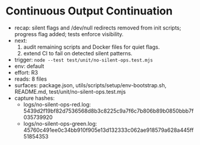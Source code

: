 # Continuous Output Continuation

- recap: silent flags and /dev/null redirects removed from init scripts;
  progress flag added; tests enforce visibility.
- next:
  1. audit remaining scripts and Docker files for quiet flags.
  2. extend CI to fail on detected silent patterns.
- trigger: `node --test test/unit/no-silent-ops.test.mjs`
- env: default
- effort: R3
- reads: 8 files
- surfaces: package.json, utils/scripts/setup/env-bootstrap.sh, README.md,
  test/unit/no-silent-ops.test.mjs
- capture hashes:
  - logs/no-silent-ops-red.log:
    5439d2f19bf82d7536568d8b3c8225c9a7f6c7b806b89b0850bbb7f035739920
  - logs/no-silent-ops-green.log:
    45760c491ee0c34bb910f905e13d132333c062ae918579a628a445ff51854353
